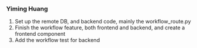 ### Yiming Huang
1. Set up the remote DB, and backend code, mainly the workflow_route.py
2. Finish the workflow feature, both frontend
and backend, and create a frontend component
3. Add the workflow test for backend